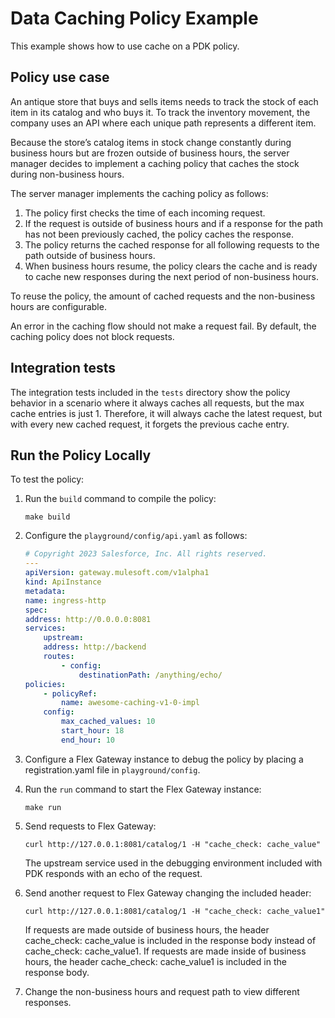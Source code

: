 # Data Caching Policy Example

This example shows how to use cache on a PDK policy.

## Policy use case

An antique store that buys and sells items needs to track the stock of each item in its catalog and who buys it. To track the inventory movement, the company uses an API where each unique path represents a different item.

Because the store’s catalog items in stock change constantly during business hours but are frozen outside of business hours, the server manager decides to implement a caching policy that caches the stock during non-business hours.

The server manager implements the caching policy as follows:

1. The policy first checks the time of each incoming request.
2. If the request is outside of business hours and if a response for the path has not been previously cached, the policy caches the response.
3. The policy returns the cached response for all following requests to the path outside of business hours.
4. When business hours resume, the policy clears the cache and is ready to cache new responses during the next period of non-business hours.

To reuse the policy, the amount of cached requests and the non-business hours are configurable.

An error in the caching flow should not make a request fail. By default, the caching policy does not block requests.

## Integration tests

The integration tests included in the `tests` directory show the policy behavior in a scenario where it always caches all requests, but the max cache entries is just 1. Therefore, it will always cache the latest request, but with every new cached request, it forgets the previous cache entry.

## Run the Policy Locally

To test the policy:

1.  Run the `build` command to compile the policy:

    ``` ssh
    make build
    ```

2. Configure the `playground/config/api.yaml` as follows:

    ``` yaml
    # Copyright 2023 Salesforce, Inc. All rights reserved.
    ---
    apiVersion: gateway.mulesoft.com/v1alpha1
    kind: ApiInstance
    metadata:
    name: ingress-http
    spec:
    address: http://0.0.0.0:8081
    services:
        upstream:
        address: http://backend
        routes:
            - config:
                destinationPath: /anything/echo/
    policies:
        - policyRef:
            name: awesome-caching-v1-0-impl
        config:
            max_cached_values: 10
            start_hour: 18
            end_hour: 10
    ```

3.  Configure a Flex Gateway instance to debug the policy by placing a registration.yaml file in `playground/config`.

4.  Run the `run` command to start the Flex Gateway instance:

    ``` ssh
    make run
    ```

5.  Send requests to Flex Gateway:

    ``` ssh
    curl http://127.0.0.1:8081/catalog/1 -H "cache_check: cache_value"
    ```

    The upstream service used in the debugging environment included with PDK responds with an echo of the request.

6.  Send another request to Flex Gateway changing the included header:

    ``` ssh
    curl http://127.0.0.1:8081/catalog/1 -H "cache_check: cache_value1"
    ```

    If requests are made outside of business hours, the header cache_check: cache_value is included in the response body instead of cache_check: cache_value1. If requests are made inside of business hours, the header cache_check: cache_value1 is included in the response body.

7.  Change the non-business hours and request path to view different responses.

